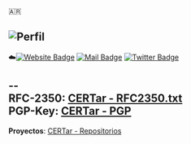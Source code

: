 🇦🇷





![Perfil](https://img.shields.io/badge/Name%20team-CERT.ar-blue)  
---  
:cloud:[![Website Badge](https://img.shields.io/badge/-cert.ar-blue?style=plastic&logo=cloud&logoColor=white&link=https://www.argentina.gob.ar/jefatura/innovacion-publica/ssetic/direccion-nacional-ciberseguridad)](https://www.argentina.gob.ar/jefatura/innovacion-publica/ssetic/direccion-nacional-ciberseguridad)
[![Mail Badge](https://img.shields.io/badge/@_.-cert@icic.gob.ar-blue?style=plastic&link=mailto:cert@icic.gob.ar)](mailto:cert@icic.gob.ar)
[![Twitter Badge](https://img.shields.io/badge/.-cert_Argentina-blue?style=plastic&logo=Twitter&logoColor=white&link=https://twitter.com/cert_Argentina/)](https://twitter.com/cert_Argentina/)  
<!--[![Telegram Badge](https://img.shields.io/badge/.-CERT.ar-blue?style=plastic&logo=Telegram&logoColor=white&link=https://twitter.com/cert_Argentina/)](https://twitter.com/cert_Argentina/)-->
--  
**RFC-2350**: [CERTar - RFC2350.txt](https://github.com/cert-ar/rfc2350)  
**PGP-Key**: [CERTar - PGP](https://github.com/cert-ar/PGP-Key)  
---  
**Proyectos**: [CERTar - Repositorios](https://github.com/cert-ar?tab=repositories)  
